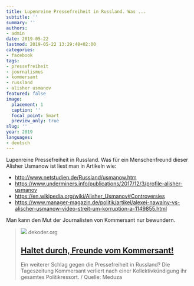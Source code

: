 ```yaml
---
title: Lupenreine Pressefreiheit in Russland. Was ...
subtitle: ''
summary: ''
authors:
- admin
date: 2019-05-22
lastmod: 2019-05-22 13:29:48+02:00
categories:
- facebook
tags:
- pressefreiheit
- journalismus
- kommersant
- russland
- alisher usmanov
featured: false
image:
  placement: 1
  caption: ''
  focal_point: Smart
  preview_only: true
slug: ''
year: 2019
languages:
- deutsch
---
```


Lupenreine Pressefreiheit in Russland. Was für ein Menschenfreund dieser Alisher Usmanow ist liest man in Artikeln wie:

- http://www.netstudien.de/Russland/usmanow.htm
- https://www.underminers.info/publications/2017/12/3/profile-alisher-usmanov
- https://en.wikipedia.org/wiki/Alisher_Usmanov#Controversies
- https://www.manager-magazin.de/politik/artikel/alexei-nawalny-vs-alischer-usmanow-video-streit-um-korruption-a-1149855.html

Man kann den Mut der Journalisten von Kommersant nur bewundern.
> [![](https://www.dekoder.org/sites/default/files/kommersant_meduza_social.png)](https://www.dekoder.org/de/article/kommersant-kuendigung-safronow-iwanow)
> dekoder.org
> ## [Haltet durch, Freunde vom Kommersant!](https://www.dekoder.org/de/article/kommersant-kuendigung-safronow-iwanow)
>
>Ein weiterer Schlag gegen die Pressefreiheit in Russland? Die Tageszeitung Kommersant verliert nach einer Kollektivkündigung ihr gesamtes Politikressort. / Quelle: Meduza